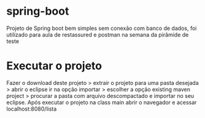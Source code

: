 # spring-boot
Projeto de Spring boot bem simples sem conexão com banco de dados, foi utilizado para aula de restassured e postman na semana da pirâmide de teste

# Executar o projeto
Fazer o download deste projeto > extrair o projeto para uma pasta desejada > abrir o eclipse ir na opção importar > escolher a opção existing maven project > procurar a pasta com arquivo descompactado e importar no seu eclipse.
Após executar o projeto na class main abrir o navegador e acessar localhost:8080/lista

